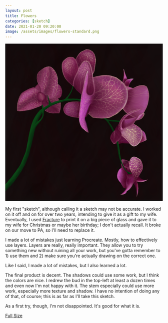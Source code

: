 ```yaml
---
layout: post
title: Flowers
categories: [sketch]
date: 2021-01-20 09:20:00
image: /assets/images/flowers-standard.png
---
```


![Sketch of Flower](/assets/images/flowers-standard.png)

<!--start-->

My first "sketch", although calling it a sketch may not be accurate. I worked on it off and on for over two years, intending to give it as a gift to my wife. Eventually, I used [Fracture](https://fractureme.com) to print it on a big piece of glass and gave it to my wife for Christmas or maybe her birthday; I don't actually recall. It broke on our move to PA, so I'll need to replace it.

I made a lot of mistakes just learning Procreate. Mostly, how to effectively use layers. Layers are really, really important. They allow you to try something new without ruining all your work, but you've gotta remember to 1) use them and 2) make sure you're actually drawing on the correct one.

Like I said, I made a lot of mistakes, but I also learned a lot.

The final product is decent. The shadows could use some work, but I think the colors are nice. I redrew the bud in the top-left at least a dozen times and even now I'm not happy with it. The stem especially could use more work, especially more texture and shadow. I have no intention of doing any of that, of course; this is as far as I'll take this sketch.

As a first try, though, I'm not disappointed. It's good for what it is.

<!--break-->

[Full Size](/assets/images/flowers-full.png)
